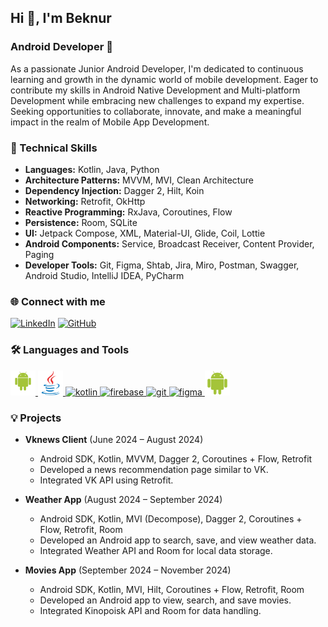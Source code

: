 ## Hi 👋, I'm Beknur

### Android Developer 🌟

As a passionate Junior Android Developer, I'm dedicated to continuous learning and growth in the dynamic world of mobile development. Eager to contribute my skills in Android Native Development and Multi-platform Development while embracing new challenges to expand my expertise. Seeking opportunities to collaborate, innovate, and make a meaningful impact in the realm of Mobile App Development.

### 🔧 Technical Skills

- **Languages:** Kotlin, Java, Python
- **Architecture Patterns:** MVVM, MVI, Clean Architecture
- **Dependency Injection:** Dagger 2, Hilt, Koin
- **Networking:** Retrofit, OkHttp
- **Reactive Programming:** RxJava, Coroutines, Flow
- **Persistence:** Room, SQLite
- **UI:** Jetpack Compose, XML, Material-UI, Glide, Coil, Lottie
- **Android Components:** Service, Broadcast Receiver, Content Provider, Paging
- **Developer Tools:** Git, Figma, Shtab, Jira, Miro, Postman, Swagger, Android Studio, IntelliJ IDEA, PyCharm

### 🌐 Connect with me

[![LinkedIn](https://img.shields.io/badge/LinkedIn-0077B5?style=for-the-badge&logo=linkedin&logoColor=white)](https://linkedin.com/in/zhanibek-ali-4a7397347/)
[![GitHub](https://img.shields.io/badge/GitHub-181717?style=for-the-badge&logo=github&logoColor=white)](https://github.com/javerliyex)

### 🛠️ Languages and Tools

<p align="left">
  <a href="https://developer.android.com" target="_blank" rel="noreferrer">
    <img src="https://raw.githubusercontent.com/devicons/devicon/master/icons/android/android-original-wordmark.svg" alt="android" width="40" height="40"/>
  </a>
  <a href="https://www.java.com" target="_blank" rel="noreferrer">
    <img src="https://raw.githubusercontent.com/devicons/devicon/master/icons/java/java-original.svg" alt="java" width="40" height="40"/>
  </a>
  <a href="https://kotlinlang.org" target="_blank" rel="noreferrer">
    <img src="https://www.vectorlogo.zone/logos/kotlinlang/kotlinlang-icon.svg" alt="kotlin" width="40" height="40"/>
  </a>
  <a href="https://firebase.google.com/" target="_blank" rel="noreferrer">
    <img src="https://www.vectorlogo.zone/logos/firebase/firebase-icon.svg" alt="firebase" width="40" height="40"/>
  </a>
  <a href="https://git-scm.com/" target="_blank" rel="noreferrer">
    <img src="https://www.vectorlogo.zone/logos/git-scm/git-scm-icon.svg" alt="git" width="40" height="40"/>
  </a>
  <a href="https://www.figma.com/" target="_blank" rel="noreferrer">
    <img src="https://www.vectorlogo.zone/logos/figma/figma-icon.svg" alt="figma" width="40" height="40"/>
  </a>
  <a href="https://developer.android.com/jetpack/compose" target="_blank" rel="noreferrer">
    <img src="https://raw.githubusercontent.com/devicons/devicon/master/icons/android/android-original.svg" alt="Jetpack Compose" width="40" height="40"/>
  </a>
</p>

### 💡 Projects

- **Vknews Client** (June 2024 – August 2024)
  - Android SDK, Kotlin, MVVM, Dagger 2, Coroutines + Flow, Retrofit
  - Developed a news recommendation page similar to VK.
  - Integrated VK API using Retrofit.

- **Weather App** (August 2024 – September 2024)
  - Android SDK, Kotlin, MVI (Decompose), Dagger 2, Coroutines + Flow, Retrofit, Room
  - Developed an Android app to search, save, and view weather data.
  - Integrated Weather API and Room for local data storage.

- **Movies App** (September 2024 – November 2024)
  - Android SDK, Kotlin, MVI, Hilt, Coroutines + Flow, Retrofit, Room
  - Developed an Android app to view, search, and save movies.
  - Integrated Kinopoisk API and Room for data handling.
